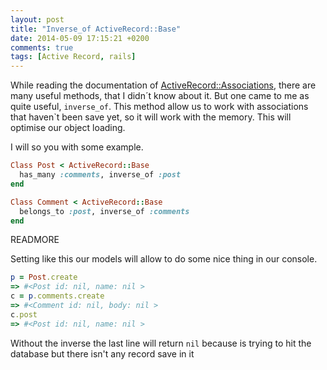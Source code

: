 ```yaml
---
layout: post
title: "Inverse_of ActiveRecord::Base"
date: 2014-05-09 17:15:21 +0200
comments: true
tags: [Active Record, rails]
---
```


While reading the documentation of [ActiveRecord::Associations](http://api.rubyonrails.org/classes/ActiveRecord/Associations/ClassMethods.html), there are many useful methods, that I didn´t know about it.
But one came to me as quite useful, `inverse_of`. This method allow us to work with associations that haven`t been save yet, so it will work with the memory.
This will optimise our object loading.

I will so you with some example.

```ruby
Class Post < ActiveRecord::Base
  has_many :comments, inverse_of :post
end

Class Comment < ActiveRecord::Base
  belongs_to :post, inverse_of :comments
end
```

READMORE

Setting like this our models will allow to do some nice thing in our console.

```ruby
p = Post.create
=> #<Post id: nil, name: nil >
c = p.comments.create
=> #<Comment id: nil, body: nil >
c.post
=> #<Post id: nil, name: nil >
```
Without the inverse the last line will return `nil` because is trying to hit the database but there isn't any record save in it
